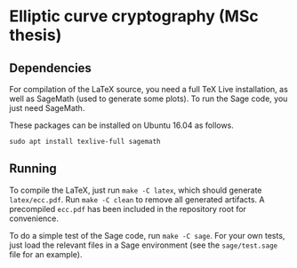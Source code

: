 # Elliptic curve cryptography (MSc thesis)

## Dependencies

For compilation of the LaTeX source, you need a full TeX Live installation, as well as SageMath (used to generate some plots). To run the Sage code, you just need SageMath.

These packages can be installed on Ubuntu 16.04 as follows.

```
sudo apt install texlive-full sagemath
```

## Running

To compile the LaTeX, just run `make -C latex`, which should generate `latex/ecc.pdf`. Run `make -C clean` to remove all generated artifacts. A precompiled `ecc.pdf` has been included in the repository root for convenience.

To do a simple test of the Sage code, run `make -C sage`. For your own tests, just load the relevant files in a Sage environment (see the `sage/test.sage` file for an example).
